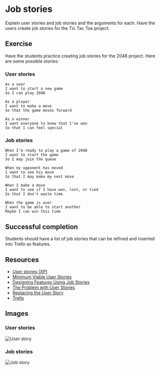# Job stories

Explain user stories and job stories and the arguments for each. Have the users create job stories for the Tic Tac Toe project.


## Exercise

Have the students practice creating job stories for the 2048 project. Here are some possible stories:

### User stories

    As a user
    I want to start a new game
    So I can play 2048

    As a player
    I want to make a move
    So that the game moves forward

    As a winner
    I want everyone to know that I've won
    So that I can feel special

### Job stories


    When I'm ready to play a game of 2048 
    I want to start the game
    So I may join the queue

    When my opponent has moved
    I want to see his move
    So that I may make my next move

    When I make a move
    I want to see if I have won, lost, or tied
    So that I don't waste time

    When the game is over
    I want to be able to start another
    Maybe I can win this time


## Successful completion

Students should have a list of job stories that can be refined and inserted into Trello as features.

## Resources

* [User stories (XP)](http://www.extremeprogramming.org/rules/userstories.html)
* [Minimum Viable User Stories](http://giffconstable.com/2013/11/minimum-viable-user-stories/)
* [Designing Features Using Job Stories](http://insideintercom.io/using-job-stories-design-features-ui-ux/)
* [The Problem with User Stories](http://alanklement.blogspot.com/2013/03/the-problem-with-user-stories-and-whats.html)
* [Replacing the User Story](http://alanklement.blogspot.com/2013/09/replacing-user-story-with-job-story.html)
* [Trello](http://trello.com/)

## Images

### User stories

![User story](../../../images/user-story.png)

### Job stories

![Job story](../../../images/job-story.png)